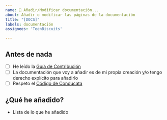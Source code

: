 ```yaml
---
name: 📖 Añadir/Modificar documentación...
about: Añadir o modificar las páginas de la documentación
title: "[DOCS]"
labels: documentación
assignees: 'TeenBiscuits'

---
```


## Antes de nada

- [ ] He leído la [Guía de Contribución](https://github.com/TeenBiscuits/Pro2324/blob/main/CONTRIBUTING.md)
- [ ] La documentación que voy a añadir es de mi propia creación y/o tengo derecho explícito para añadirlo
- [ ] Respeto el [Código de Conducata](https://github.com/TeenBiscuits/Pro2324/blob/main/CODE_OF_CONDUCT.md)

## ¿Qué he añadido?

- Lista de lo que he añadido